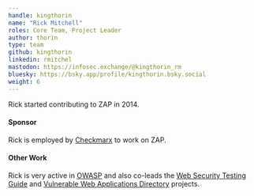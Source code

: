 ```yaml
---
handle: kingthorin
name: "Rick Mitchell"
roles: Core Team, Project Leader
author: thorin
type: team
github: kingthorin
linkedin: rmitchel
mastodon: https://infosec.exchange/@kingthorin_rm
bluesky: https://bsky.app/profile/kingthorin.bsky.social
weight: 6
---
```

Rick started contributing to ZAP in 2014.

#### Sponsor

Rick is employed by [Checkmarx](https://checkmarx.com/) to work on ZAP.

#### Other Work

Rick is very active in [OWASP](https://owasp.org/) and also co-leads the 
[Web Security Testing Guide](https://owasp.org/www-project-web-security-testing-guide/) and 
[Vulnerable Web Applications Directory](https://owasp.org/www-project-vulnerable-web-applications-directory/)
projects.
